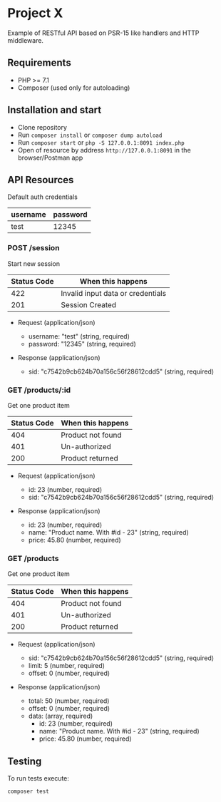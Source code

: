 # Project X

Example of RESTful API based on PSR-15 like handlers and HTTP middleware.

## Requirements

- PHP >= 7.1
- Composer (used only for autoloading)

## Installation and start

- Clone repository
- Run `composer install` or `composer dump autoload`
- Run `composer start` or `php -S 127.0.0.1:8091 index.php`
- Open of resource by address `http://127.0.0.1:8091` in the browser/Postman app

## API Resources

Default auth credentials

| username | password |
|----------|----------|
| test     | 12345    |


### POST /session

Start new session

|Status Code | When this happens 
|----------- | ------------------
|422         | Invalid input data or credentials
|201         | Session Created


+ Request (application/json)
    + username: "test" (string, required)
    + password: "12345" (string, required)
    
+ Response (application/json)
    + sid: "c7542b9cb624b70a156c56f28612cdd5" (string, required)
    

### GET /products/:id

Get one product item

|Status Code | When this happens 
|----------- | ------------------
|404         | Product not found
|401         | Un-authorized
|200         | Product returned

+ Request (application/json)
    + id: 23 (number, required)
    + sid: "c7542b9cb624b70a156c56f28612cdd5" (string, required)

+ Response (application/json)
    + id: 23 (number, required)
    + name: "Product name. With #id - 23" (string, required)
    + price: 45.80 (number, required)

### GET /products

Get one product item

|Status Code | When this happens 
|----------- | ------------------
|404         | Product not found
|401         | Un-authorized
|200         | Product returned

+ Request (application/json)
    + sid: "c7542b9cb624b70a156c56f28612cdd5" (string, required)
    + limit:  5 (number, required)
    + offset: 0 (number, required)

+ Response (application/json)
    + total: 50 (number, required)
    + offset: 0 (number, required)
    + data: (array, required)
        + id: 23 (number, required)
        + name: "Product name. With #id - 23" (string, required)
        + price: 45.80 (number, required)
        
## Testing

To run tests execute:

`composer test`    